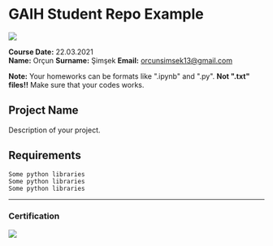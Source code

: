# GAIH Student Repo Example
![](img/newlogo.png)

**Course Date:** 22.03.2021  
**Name:** Orçun 
**Surname:** Şimşek 
**Email:** orcunsimsek13@gmail.com  

**Note:** Your homeworks can be formats like ".ipynb" and ".py". **Not ".txt" files!!** Make sure that your codes works.  

## Project Name
Description of your project.

## Requirements
```
Some python libraries
Some python libraries
Some python libraries
```
---

### Certification
![](img/TopLearnerCertificate.png)

